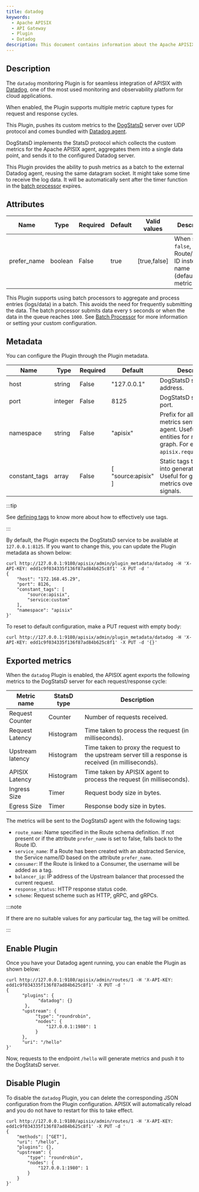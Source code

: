```yaml
---
title: datadog
keywords:
  - Apache APISIX
  - API Gateway
  - Plugin
  - Datadog
description: This document contains information about the Apache APISIX datadog Plugin.
---
```


<!--
#
# Licensed to the Apache Software Foundation (ASF) under one or more
# contributor license agreements.  See the NOTICE file distributed with
# this work for additional information regarding copyright ownership.
# The ASF licenses this file to You under the Apache License, Version 2.0
# (the "License"); you may not use this file except in compliance with
# the License.  You may obtain a copy of the License at
#
#     http://www.apache.org/licenses/LICENSE-2.0
#
# Unless required by applicable law or agreed to in writing, software
# distributed under the License is distributed on an "AS IS" BASIS,
# WITHOUT WARRANTIES OR CONDITIONS OF ANY KIND, either express or implied.
# See the License for the specific language governing permissions and
# limitations under the License.
#
-->

## Description

The `datadog` monitoring Plugin is for seamless integration of APISIX with [Datadog](https://www.datadoghq.com/), one of the most used monitoring and observability platform for cloud applications.

When enabled, the Plugin supports multiple metric capture types for request and response cycles.

This Plugin, pushes its custom metrics to the [DogStatsD](https://docs.datadoghq.com/developers/dogstatsd/?tab=hostagent) server over UDP protocol and comes bundled with [Datadog agent](https://docs.datadoghq.com/agent/).

DogStatsD implements the StatsD protocol which collects the custom metrics for the Apache APISIX agent, aggregates them into a single data point, and sends it to the configured Datadog server.

This Plugin provides the ability to push metrics as a batch to the external Datadog agent, reusing the same datagram socket. It might take some time to receive the log data. It will be automatically sent after the timer function in the [batch processor](../batch-processor.md) expires.

## Attributes

| Name        | Type    | Required | Default | Valid values | Description                                                                            |
| ----------- | ------- | -------- | ------- | ------------ | -------------------------------------------------------------------------------------- |
| prefer_name | boolean | False    | true    | [true,false] | When set to `false`, uses Route/Service ID instead of name (default) with metric tags. |

This Plugin supports using batch processors to aggregate and process entries (logs/data) in a batch. This avoids the need for frequently submitting the data. The batch processor submits data every `5` seconds or when the data in the queue reaches `1000`. See [Batch Processor](../batch-processor.md#configuration) for more information or setting your custom configuration.

## Metadata

You can configure the Plugin through the Plugin metadata.

| Name          | Type    | Required | Default             | Description                                                                                                                               |
| ------------- | ------- | -------- | ------------------- | ----------------------------------------------------------------------------------------------------------------------------------------- |
| host          | string  | False    | "127.0.0.1"         | DogStatsD server host address.                                                                                                            |
| port          | integer | False    | 8125                | DogStatsD server host port.                                                                                                               |
| namespace     | string  | False    | "apisix"            | Prefix for all custom metrics sent by APISIX agent. Useful for finding entities for metrics graph. For example, `apisix.request.counter`. |
| constant_tags | array   | False    | [ "source:apisix" ] | Static tags to embed into generated metrics. Useful for grouping metrics over certain signals.                                            |

:::tip

See [defining tags](https://docs.datadoghq.com/getting_started/tagging/#defining-tags) to know more about how to effectively use tags.

:::

By default, the Plugin expects the DogStatsD service to be available at `127.0.0.1:8125`. If you want to change this, you can update the Plugin metadata as shown below:

```shell
curl http://127.0.0.1:9180/apisix/admin/plugin_metadata/datadog -H 'X-API-KEY: edd1c9f034335f136f87ad84b625c8f1' -X PUT -d '
{
    "host": "172.168.45.29",
    "port": 8126,
    "constant_tags": [
        "source:apisix",
        "service:custom"
    ],
    "namespace": "apisix"
}'
```

To reset to default configuration, make a PUT request with empty body:

```shell
curl http://127.0.0.1:9180/apisix/admin/plugin_metadata/datadog -H 'X-API-KEY: edd1c9f034335f136f87ad84b625c8f1' -X PUT -d '{}'
```

## Exported metrics

When the `datadog` Plugin is enabled, the APISIX agent exports the following metrics to the DogStatsD server for each request/response cycle:

| Metric name      | StatsD type | Description                                                                                           |
| ---------------- | ----------- | ----------------------------------------------------------------------------------------------------- |
| Request Counter  | Counter     | Number of requests received.                                                                          |
| Request Latency  | Histogram   | Time taken to process the request (in milliseconds).                                                  |
| Upstream latency | Histogram   | Time taken to proxy the request to the upstream server till a response is received (in milliseconds). |
| APISIX Latency   | Histogram   | Time taken by APISIX agent to process the request (in milliseconds).                                  |
| Ingress Size     | Timer       | Request body size in bytes.                                                                           |
| Egress Size      | Timer       | Response body size in bytes.                                                                          |

The metrics will be sent to the DogStatsD agent with the following tags:

- `route_name`: Name specified in the Route schema definition. If not present or if the attribute `prefer_name` is set to false, falls back to the Route ID.
- `service_name`: If a Route has been created with an abstracted Service, the Service name/ID based on the attribute `prefer_name`.
- `consumer`: If the Route is linked to a Consumer, the username will be added as a tag.
- `balancer_ip`: IP address of the Upstream balancer that processed the current request.
- `response_status`: HTTP response status code.
- `scheme`: Request scheme such as HTTP, gRPC, and gRPCs.

:::note

If there are no suitable values for any particular tag, the tag will be omitted.

:::

## Enable Plugin

Once you have your Datadog agent running, you can enable the Plugin as shown below:

```shell
curl http://127.0.0.1:9180/apisix/admin/routes/1 -H 'X-API-KEY: edd1c9f034335f136f87ad84b625c8f1' -X PUT -d '
{
      "plugins": {
            "datadog": {}
       },
      "upstream": {
           "type": "roundrobin",
           "nodes": {
               "127.0.0.1:1980": 1
           }
      },
      "uri": "/hello"
}'
```

Now, requests to the endpoint `/hello` will generate metrics and push it to the DogStatsD server.

## Disable Plugin

To disable the `datadog` Plugin, you can delete the corresponding JSON configuration from the Plugin configuration. APISIX will automatically reload and you do not have to restart for this to take effect.

```shell
curl http://127.0.0.1:9180/apisix/admin/routes/1 -H 'X-API-KEY: edd1c9f034335f136f87ad84b625c8f1' -X PUT -d '
{
    "methods": ["GET"],
    "uri": "/hello",
    "plugins": {},
    "upstream": {
        "type": "roundrobin",
        "nodes": {
            "127.0.0.1:1980": 1
        }
    }
}'
```
